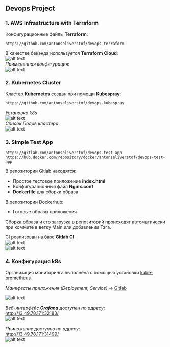 ## Devops Project

### 1. AWS Infrastructure with Terraform  
Конфигурационные файлы **Terraform**:
```
https://github.com/antonseliverstof/devops_terraform
```  
В качестве бекэнда используется **Terraform Cloud**:  
![alt text](terraform_cloud.png "Terraform_Cloud")  
*Примененная конфигурация*:  
![alt text](tfcloud_apply.png "Apply")  
### 2. Kubernetes Cluster  
Кластер **Kubernetes** создан при помощи **Kubespray**:
```  
https://github.com/antonseliverstof/devops-kubespray  
```  
*Установка k8s*   
![alt text](kubespray.png "Kubespray")  
*Список Подов кластера*:  
![alt text](k8s_pods.png "Pods")  

### 3. Simple Test App  
```
https://gitlab.com/antonseliverstof/devops-test-app  
https://hub.docker.com/repository/docker/antonseliverstof/devops-test-app
```
В репозитории Gitlab находятся:
- Простое тестовое приложение **index.html**  
- Конфигурационный файл **Nginx.conf**  
- **Dockerfile** для сборки образа  

В репозитории Dockerhub:
- Готовые образы приложения  

Сборка образа и его загрузка в репозиторий происходят автоматически при коммите в ветку Main или добавлении Тэга.  

CI реализован на базе **Gitlab CI**  
![alt text](ci_pipelines_list.png "Pipelines")  
![alt text](ci_jobs.png "Jobs")  

### 4. Конфигурация k8s  
Организация мониторинга выполнена с помощью установки [kube-prometheus](https://github.com/prometheus-operator/kube-prometheus)  

*Манифесты приложения (Deployment, Service)* -> [Gitlab](https://gitlab.com/antonseliverstof/devops-test-app)  

![alt text](default_ns.png "Namespace")  

*Веб-интерфейс **Grafana** доступен по адресу*:  
http://13.49.78.171:32183/  
![alt text](grafana.png "Grafana")  


*Приложение доступно по адресу*:  
http://13.49.78.171:31499/  
![alt text](app.png "App")  

